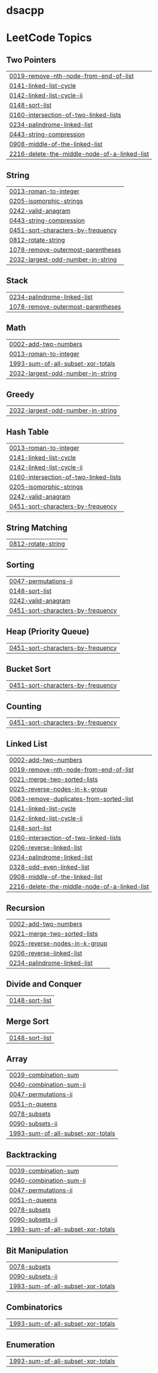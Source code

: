# dsacpp
<!---LeetCode Topics Start-->
# LeetCode Topics
## Two Pointers
|  |
| ------- |
| [0019-remove-nth-node-from-end-of-list](https://github.com/ujjwal-py/dsacpp/tree/master/0019-remove-nth-node-from-end-of-list) |
| [0141-linked-list-cycle](https://github.com/ujjwal-py/dsacpp/tree/master/0141-linked-list-cycle) |
| [0142-linked-list-cycle-ii](https://github.com/ujjwal-py/dsacpp/tree/master/0142-linked-list-cycle-ii) |
| [0148-sort-list](https://github.com/ujjwal-py/dsacpp/tree/master/0148-sort-list) |
| [0160-intersection-of-two-linked-lists](https://github.com/ujjwal-py/dsacpp/tree/master/0160-intersection-of-two-linked-lists) |
| [0234-palindrome-linked-list](https://github.com/ujjwal-py/dsacpp/tree/master/0234-palindrome-linked-list) |
| [0443-string-compression](https://github.com/ujjwal-py/dsacpp/tree/master/0443-string-compression) |
| [0908-middle-of-the-linked-list](https://github.com/ujjwal-py/dsacpp/tree/master/0908-middle-of-the-linked-list) |
| [2216-delete-the-middle-node-of-a-linked-list](https://github.com/ujjwal-py/dsacpp/tree/master/2216-delete-the-middle-node-of-a-linked-list) |
## String
|  |
| ------- |
| [0013-roman-to-integer](https://github.com/ujjwal-py/dsacpp/tree/master/0013-roman-to-integer) |
| [0205-isomorphic-strings](https://github.com/ujjwal-py/dsacpp/tree/master/0205-isomorphic-strings) |
| [0242-valid-anagram](https://github.com/ujjwal-py/dsacpp/tree/master/0242-valid-anagram) |
| [0443-string-compression](https://github.com/ujjwal-py/dsacpp/tree/master/0443-string-compression) |
| [0451-sort-characters-by-frequency](https://github.com/ujjwal-py/dsacpp/tree/master/0451-sort-characters-by-frequency) |
| [0812-rotate-string](https://github.com/ujjwal-py/dsacpp/tree/master/0812-rotate-string) |
| [1078-remove-outermost-parentheses](https://github.com/ujjwal-py/dsacpp/tree/master/1078-remove-outermost-parentheses) |
| [2032-largest-odd-number-in-string](https://github.com/ujjwal-py/dsacpp/tree/master/2032-largest-odd-number-in-string) |
## Stack
|  |
| ------- |
| [0234-palindrome-linked-list](https://github.com/ujjwal-py/dsacpp/tree/master/0234-palindrome-linked-list) |
| [1078-remove-outermost-parentheses](https://github.com/ujjwal-py/dsacpp/tree/master/1078-remove-outermost-parentheses) |
## Math
|  |
| ------- |
| [0002-add-two-numbers](https://github.com/ujjwal-py/dsacpp/tree/master/0002-add-two-numbers) |
| [0013-roman-to-integer](https://github.com/ujjwal-py/dsacpp/tree/master/0013-roman-to-integer) |
| [1993-sum-of-all-subset-xor-totals](https://github.com/ujjwal-py/dsacpp/tree/master/1993-sum-of-all-subset-xor-totals) |
| [2032-largest-odd-number-in-string](https://github.com/ujjwal-py/dsacpp/tree/master/2032-largest-odd-number-in-string) |
## Greedy
|  |
| ------- |
| [2032-largest-odd-number-in-string](https://github.com/ujjwal-py/dsacpp/tree/master/2032-largest-odd-number-in-string) |
## Hash Table
|  |
| ------- |
| [0013-roman-to-integer](https://github.com/ujjwal-py/dsacpp/tree/master/0013-roman-to-integer) |
| [0141-linked-list-cycle](https://github.com/ujjwal-py/dsacpp/tree/master/0141-linked-list-cycle) |
| [0142-linked-list-cycle-ii](https://github.com/ujjwal-py/dsacpp/tree/master/0142-linked-list-cycle-ii) |
| [0160-intersection-of-two-linked-lists](https://github.com/ujjwal-py/dsacpp/tree/master/0160-intersection-of-two-linked-lists) |
| [0205-isomorphic-strings](https://github.com/ujjwal-py/dsacpp/tree/master/0205-isomorphic-strings) |
| [0242-valid-anagram](https://github.com/ujjwal-py/dsacpp/tree/master/0242-valid-anagram) |
| [0451-sort-characters-by-frequency](https://github.com/ujjwal-py/dsacpp/tree/master/0451-sort-characters-by-frequency) |
## String Matching
|  |
| ------- |
| [0812-rotate-string](https://github.com/ujjwal-py/dsacpp/tree/master/0812-rotate-string) |
## Sorting
|  |
| ------- |
| [0047-permutations-ii](https://github.com/ujjwal-py/dsacpp/tree/master/0047-permutations-ii) |
| [0148-sort-list](https://github.com/ujjwal-py/dsacpp/tree/master/0148-sort-list) |
| [0242-valid-anagram](https://github.com/ujjwal-py/dsacpp/tree/master/0242-valid-anagram) |
| [0451-sort-characters-by-frequency](https://github.com/ujjwal-py/dsacpp/tree/master/0451-sort-characters-by-frequency) |
## Heap (Priority Queue)
|  |
| ------- |
| [0451-sort-characters-by-frequency](https://github.com/ujjwal-py/dsacpp/tree/master/0451-sort-characters-by-frequency) |
## Bucket Sort
|  |
| ------- |
| [0451-sort-characters-by-frequency](https://github.com/ujjwal-py/dsacpp/tree/master/0451-sort-characters-by-frequency) |
## Counting
|  |
| ------- |
| [0451-sort-characters-by-frequency](https://github.com/ujjwal-py/dsacpp/tree/master/0451-sort-characters-by-frequency) |
## Linked List
|  |
| ------- |
| [0002-add-two-numbers](https://github.com/ujjwal-py/dsacpp/tree/master/0002-add-two-numbers) |
| [0019-remove-nth-node-from-end-of-list](https://github.com/ujjwal-py/dsacpp/tree/master/0019-remove-nth-node-from-end-of-list) |
| [0021-merge-two-sorted-lists](https://github.com/ujjwal-py/dsacpp/tree/master/0021-merge-two-sorted-lists) |
| [0025-reverse-nodes-in-k-group](https://github.com/ujjwal-py/dsacpp/tree/master/0025-reverse-nodes-in-k-group) |
| [0083-remove-duplicates-from-sorted-list](https://github.com/ujjwal-py/dsacpp/tree/master/0083-remove-duplicates-from-sorted-list) |
| [0141-linked-list-cycle](https://github.com/ujjwal-py/dsacpp/tree/master/0141-linked-list-cycle) |
| [0142-linked-list-cycle-ii](https://github.com/ujjwal-py/dsacpp/tree/master/0142-linked-list-cycle-ii) |
| [0148-sort-list](https://github.com/ujjwal-py/dsacpp/tree/master/0148-sort-list) |
| [0160-intersection-of-two-linked-lists](https://github.com/ujjwal-py/dsacpp/tree/master/0160-intersection-of-two-linked-lists) |
| [0206-reverse-linked-list](https://github.com/ujjwal-py/dsacpp/tree/master/0206-reverse-linked-list) |
| [0234-palindrome-linked-list](https://github.com/ujjwal-py/dsacpp/tree/master/0234-palindrome-linked-list) |
| [0328-odd-even-linked-list](https://github.com/ujjwal-py/dsacpp/tree/master/0328-odd-even-linked-list) |
| [0908-middle-of-the-linked-list](https://github.com/ujjwal-py/dsacpp/tree/master/0908-middle-of-the-linked-list) |
| [2216-delete-the-middle-node-of-a-linked-list](https://github.com/ujjwal-py/dsacpp/tree/master/2216-delete-the-middle-node-of-a-linked-list) |
## Recursion
|  |
| ------- |
| [0002-add-two-numbers](https://github.com/ujjwal-py/dsacpp/tree/master/0002-add-two-numbers) |
| [0021-merge-two-sorted-lists](https://github.com/ujjwal-py/dsacpp/tree/master/0021-merge-two-sorted-lists) |
| [0025-reverse-nodes-in-k-group](https://github.com/ujjwal-py/dsacpp/tree/master/0025-reverse-nodes-in-k-group) |
| [0206-reverse-linked-list](https://github.com/ujjwal-py/dsacpp/tree/master/0206-reverse-linked-list) |
| [0234-palindrome-linked-list](https://github.com/ujjwal-py/dsacpp/tree/master/0234-palindrome-linked-list) |
## Divide and Conquer
|  |
| ------- |
| [0148-sort-list](https://github.com/ujjwal-py/dsacpp/tree/master/0148-sort-list) |
## Merge Sort
|  |
| ------- |
| [0148-sort-list](https://github.com/ujjwal-py/dsacpp/tree/master/0148-sort-list) |
## Array
|  |
| ------- |
| [0039-combination-sum](https://github.com/ujjwal-py/dsacpp/tree/master/0039-combination-sum) |
| [0040-combination-sum-ii](https://github.com/ujjwal-py/dsacpp/tree/master/0040-combination-sum-ii) |
| [0047-permutations-ii](https://github.com/ujjwal-py/dsacpp/tree/master/0047-permutations-ii) |
| [0051-n-queens](https://github.com/ujjwal-py/dsacpp/tree/master/0051-n-queens) |
| [0078-subsets](https://github.com/ujjwal-py/dsacpp/tree/master/0078-subsets) |
| [0090-subsets-ii](https://github.com/ujjwal-py/dsacpp/tree/master/0090-subsets-ii) |
| [1993-sum-of-all-subset-xor-totals](https://github.com/ujjwal-py/dsacpp/tree/master/1993-sum-of-all-subset-xor-totals) |
## Backtracking
|  |
| ------- |
| [0039-combination-sum](https://github.com/ujjwal-py/dsacpp/tree/master/0039-combination-sum) |
| [0040-combination-sum-ii](https://github.com/ujjwal-py/dsacpp/tree/master/0040-combination-sum-ii) |
| [0047-permutations-ii](https://github.com/ujjwal-py/dsacpp/tree/master/0047-permutations-ii) |
| [0051-n-queens](https://github.com/ujjwal-py/dsacpp/tree/master/0051-n-queens) |
| [0078-subsets](https://github.com/ujjwal-py/dsacpp/tree/master/0078-subsets) |
| [0090-subsets-ii](https://github.com/ujjwal-py/dsacpp/tree/master/0090-subsets-ii) |
| [1993-sum-of-all-subset-xor-totals](https://github.com/ujjwal-py/dsacpp/tree/master/1993-sum-of-all-subset-xor-totals) |
## Bit Manipulation
|  |
| ------- |
| [0078-subsets](https://github.com/ujjwal-py/dsacpp/tree/master/0078-subsets) |
| [0090-subsets-ii](https://github.com/ujjwal-py/dsacpp/tree/master/0090-subsets-ii) |
| [1993-sum-of-all-subset-xor-totals](https://github.com/ujjwal-py/dsacpp/tree/master/1993-sum-of-all-subset-xor-totals) |
## Combinatorics
|  |
| ------- |
| [1993-sum-of-all-subset-xor-totals](https://github.com/ujjwal-py/dsacpp/tree/master/1993-sum-of-all-subset-xor-totals) |
## Enumeration
|  |
| ------- |
| [1993-sum-of-all-subset-xor-totals](https://github.com/ujjwal-py/dsacpp/tree/master/1993-sum-of-all-subset-xor-totals) |
<!---LeetCode Topics End-->